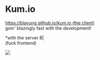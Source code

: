 # Kum.io
[https://blayung.github.io/kum.io (the client)](https://blayung.github.io/kum.io)  
goin' blazingly fast with the development!  
  
\*with the server 8|  
(fuck frontend)

![](https://github.com/Blayung/kum.io/assets/92673316/9ff36486-9714-4da9-800b-90f6666cb81c)
